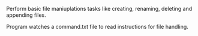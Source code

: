 Perform basic file maniuplations tasks like creating, renaming, deleting and appending files.

Program watches a command.txt file to read instructions for file handling.

